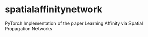 # spatialaffinitynetwork
PyTorch Implementation of the paper Learning Affinity via Spatial Propagation Networks
